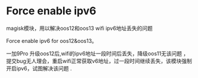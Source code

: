 # Force enable ipv6

magisk模块，用以解决oos12和oos13 wifi ipv6地址丢失的问题

Force enable ipv6 for oos12&oos13。

一加9Pro 升级oos12后,wifi的ipv6地址一段时间后丢失，降级oos11无该问题 ，提交bug无人理会，重启wifi正常获取v6地址，过一段时间继续丢失，该模块强制开启ipv6，试图解决该问题 .
